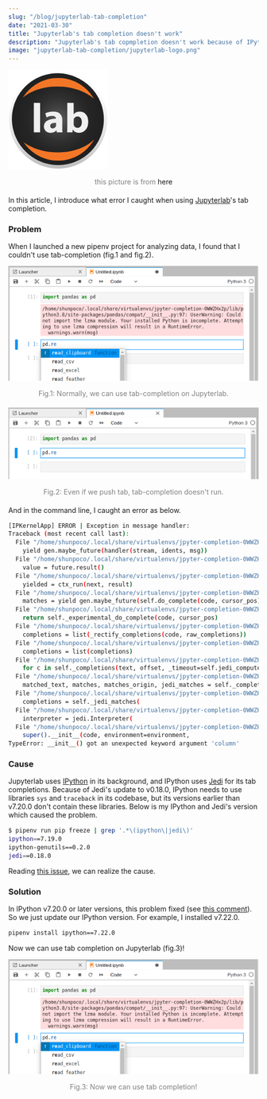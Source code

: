 ```yaml
---
slug: "/blog/jupyterlab-tab-completion"
date: "2021-03-30"
title: "Jupyterlab's tab completion doesn't work"
description: "Jupyterlab's tab copmpletion doesn't work because of IPython's missing imports for `sys` and `traceback`"
image: "jupyterlab-tab-completion/jupyterlab-logo.png"
---
```

![jupyerlab-logo](./jupyterlab-logo.png)
<div style="text-align: center; font-size: 14px; color: grey; margin-bottom: 20px;">this picture is from <a href="https://jupyter.org/" style="text-decoration: none;" >here</a>
</div>

In this article, I introduce what error I caught when using [Jupyterlab](https://github.com/jupyterlab/jupyterlab)'s tab completion.

### Problem
When I launched a new pipenv project for analyzing data, I found that I couldn't use tab-completion (fig.1 and fig.2).

![example1](./example1.png)
<div style="text-align: center; font-size: 14px; color: grey; margin-bottom: 20px;">Fig.1: Normally, we can use tab-completion on Jupyterlab.</div>

![example2](./example2.png)
<div style="text-align: center; font-size: 14px; color: grey; margin-bottom: 20px;">Fig.2: Even if we push tab, tab-completion doesn't run.</div>

And in the command line, I caught an error as below.

```bash
[IPKernelApp] ERROR | Exception in message handler:
Traceback (most recent call last):
  File "/home/shunpoco/.local/share/virtualenvs/jpyter-completion-0WWZHx2p/lib/python3.8/site-packages/ipykernel/kernelbase.py", line 261, in dispatch_shell
    yield gen.maybe_future(handler(stream, idents, msg))
  File "/home/shunpoco/.local/share/virtualenvs/jpyter-completion-0WWZHx2p/lib/python3.8/site-packages/tornado/gen.py", line 762, in run
    value = future.result()
  File "/home/shunpoco/.local/share/virtualenvs/jpyter-completion-0WWZHx2p/lib/python3.8/site-packages/tornado/gen.py", line 234, in wrapper
    yielded = ctx_run(next, result)
  File "/home/shunpoco/.local/share/virtualenvs/jpyter-completion-0WWZHx2p/lib/python3.8/site-packages/ipykernel/kernelbase.py", line 576, in complete_request
    matches = yield gen.maybe_future(self.do_complete(code, cursor_pos))
  File "/home/shunpoco/.local/share/virtualenvs/jpyter-completion-0WWZHx2p/lib/python3.8/site-packages/ipykernel/ipkernel.py", line 356, in do_complete
    return self._experimental_do_complete(code, cursor_pos)
  File "/home/shunpoco/.local/share/virtualenvs/jpyter-completion-0WWZHx2p/lib/python3.8/site-packages/ipykernel/ipkernel.py", line 381, in _experimental_do_complete
    completions = list(_rectify_completions(code, raw_completions))
  File "/home/shunpoco/.local/share/virtualenvs/jpyter-completion-0WWZHx2p/lib/python3.8/site-packages/IPython/core/completer.py", line 484, in rectify_completions
    completions = list(completions)
  File "/home/shunpoco/.local/share/virtualenvs/jpyter-completion-0WWZHx2p/lib/python3.8/site-packages/IPython/core/completer.py", line 1818, in completions
    for c in self._completions(text, offset, _timeout=self.jedi_compute_type_timeout/1000):
  File "/home/shunpoco/.local/share/virtualenvs/jpyter-completion-0WWZHx2p/lib/python3.8/site-packages/IPython/core/completer.py", line 1861, in _completions
    matched_text, matches, matches_origin, jedi_matches = self._complete(
  File "/home/shunpoco/.local/share/virtualenvs/jpyter-completion-0WWZHx2p/lib/python3.8/site-packages/IPython/core/completer.py", line 2029, in _complete
    completions = self._jedi_matches(
  File "/home/shunpoco/.local/share/virtualenvs/jpyter-completion-0WWZHx2p/lib/python3.8/site-packages/IPython/core/completer.py", line 1373, in _jedi_matches
    interpreter = jedi.Interpreter(
  File "/home/shunpoco/.local/share/virtualenvs/jpyter-completion-0WWZHx2p/lib/python3.8/site-packages/jedi/api/__init__.py", line 725, in __init__
    super().__init__(code, environment=environment,
TypeError: __init__() got an unexpected keyword argument 'column'
```

### Cause
Jupyterlab uses [IPython](https://github.com/ipython/ipython) in its background, and IPython uses [Jedi](https://github.com/davidhalter/jedi) for its tab completions. Because of Jedi's update to v0.18.0, IPython needs to use libraries `sys` and `traceback` in its codebase, but its versions earlier than v7.20.0 don't contain these libraries. Below is my IPython and Jedi's version which caused the problem.

```bash
$ pipenv run pip freeze | grep '.*\(ipython\|jedi\)'
ipython==7.19.0
ipython-genutils==0.2.0
jedi==0.18.0
```

Reading [this issue](https://github.com/ipython/ipython/issues/12745), we can realize the cause.

### Solution
In IPython v7.20.0 or later versions, this problem fixed (see [this comment](https://github.com/ipython/ipython/issues/12745#issuecomment-753630904)). So we just update our IPython version. For example, I installed v7.22.0.

```bash
pipenv install ipython==7.22.0
```

Now we can use tab completion on Jupyterlab (fig.3)!


![example3](./example3.png)
<div style="text-align: center; font-size: 14px; color: grey; margin-bottom: 20px;">Fig.3: Now we can use tab completion!</div>